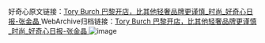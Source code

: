 好奇心原文链接：[Tory Burch 巴黎开店，比其他轻奢品牌更谨慎_时尚_好奇心日报-张金晶 ](https://www.qdaily.com/articles/11751.html)
WebArchive归档链接：[Tory Burch 巴黎开店，比其他轻奢品牌更谨慎_时尚_好奇心日报-张金晶 ](http://web.archive.org/web/20190623171025/https://www.qdaily.com/articles/11751.html)
![image](http://ww3.sinaimg.cn/large/007d5XDply1g3wakadhgrj30u04wbnpd)